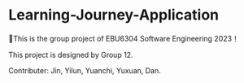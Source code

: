 # Learning-Journey-Application
🚀This is the group project of EBU6304 Software Engineering 2023！

This project is designed by Group 12.


Contributer:
Jin, Yilun, Yuanchi, Yuxuan, Dan.
